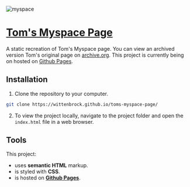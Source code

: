 ![myspace](https://user-images.githubusercontent.com/41911653/58663072-79d81400-82e0-11e9-92ab-aa19693d6c1a.png)

# [Tom's Myspace Page](https://wittenbrock.github.io/toms-myspace-page/)

A static recreation of Tom's Myspace page. You can view an archived version Tom's original page on [archive.org](https://web.archive.org/web/20060423020134/myspace.com/tom). This project is currently being on hosted on [Github Pages](https://wittenbrock.github.io/toms-myspace-page/).

## Installation

1. Clone the repository to your computer.

```bash
git clone https://wittenbrock.github.io/toms-myspace-page/
```

2. To view the project locally, navigate to the project folder and open the `index.html` file in a web browser.

## Tools

This project:

* uses **semantic HTML** markup.
* is styled with **CSS**.
* is hosted on **[Github Pages](https://wittenbrock.github.io/toms-myspace-page/)**.
